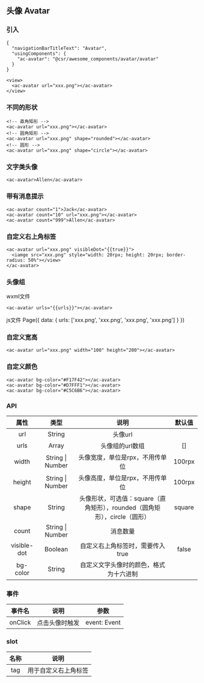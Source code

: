 ## 头像 Avatar

### 引入

```
{
  "navigationBarTitleText": "Avatar",
  "usingComponents": {
    "ac-avatar": "@csr/awesome_components/avatar/avatar"
  }
}

<view>
  <ac-avatar url="xxx.png"></ac-avatar>
</view>
```

### 不同的形状

```
<!-- 直角矩形 -->
<ac-avatar url="xxx.png"></ac-avatar>
<!-- 圆角矩形 -->
<ac-avatar url="xxx.png" shape="rounded"></ac-avatar>
<!-- 圆形 -->
<ac-avatar url="xxx.png" shape="circle"></ac-avatar>
```

### 文字类头像
```
<ac-avatar>Allen</ac-avatar>
```

### 带有消息提示
```
<ac-avatar count="1">Jack</ac-avatar>
<ac-avatar count="10" url="xxx.png"></ac-avatar>
<ac-avatar count="999">Allen</ac-avatar>
```

### 自定义右上角标签
```
<ac-avatar url="xxx.png" visibleDot="{{true}}">
  <iamge src="xxx.png" style="width: 20rpx; height: 20rpx; border-radius: 50%"></view>
</ac-avatar>
```

### 头像组
wxml文件
```
<ac-avatar urls="{{urls}}"></ac-avatar>
```
js文件
Page({
  data: {
    urls: ['xxx.png', 'xxx.png', 'xxx.png', 'xxx.png']
  }
})

### 自定义宽高
```
<ac-avatar url="xxx.png" width="100" height="200"></ac-avatar>
```
### 自定义颜色
```
<ac-avatar bg-color="#F17F42"></ac-avatar>
<ac-avatar bg-color="#D7FFF1"></ac-avatar>
<ac-avatar bg-color="#C5C6B6"></ac-avatar>
```

### API
| 属性 | 类型 | 说明 | 默认值 |
| :---: | :----: | :----: | :----: |
| url | String | 头像url |
| urls | Array | 头像组的url数组 | []
| width | String \| Number | 头像宽度，单位是rpx，不用传单位 | 100rpx
| height | String \| Number | 头像高度，单位是rpx，不用传单位 | 100rpx
| shape | String | 头像形状，可选值：square（直角矩形），rounded（圆角矩形），circle（圆形） | square
| count | String \| Number | 消息数量 | 
| visible-dot | Boolean | 自定义右上角标签时，需要传入true | false
| bg-color | String | 自定义文字头像时的颜色，格式为十六进制 | 

### 事件
| 事件名  | 说明 | 参数 |
| :---: | :----: | :----: |
| onClick | 点击头像时触发 | event: Event


### slot

| 名称 | 说明 |
| :---: | :----: |
| tag | 用于自定义右上角标签 | 